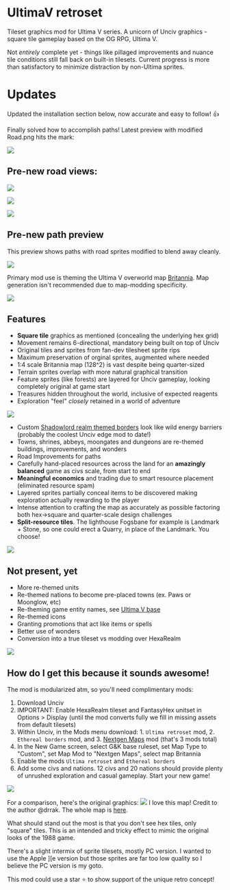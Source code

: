 # UltimaV retroset

Tileset graphics mod for Ultima V series. A unicorn of Unciv graphics - square tile gameplay based on the OG RPG, Ultima V.

Not _entirely_ complete yet - things like pillaged improvements and nuance tile conditions still fall back on built-in tilesets. Current progress is more than satisfactory to minimize distraction by non-Ultima sprites.

# Updates

Updated the installation section below, now accurate and easy to follow! 👍

Finally solved how to accomplish paths! Latest preview with modified Road.png hits the mark:

![](preview.png)

## Pre-new road views:

![](https://raw.githubusercontent.com/hackedpassword/Unciv-Assets/refs/heads/main/Images/Ultima%20V/new%20paths.png)

![](https://raw.githubusercontent.com/hackedpassword/Unciv-Assets/refs/heads/main/Images/Ultima%20V/new%20paths2.png)

![](https://raw.githubusercontent.com/hackedpassword/Unciv-Assets/refs/heads/main/Images/Ultima%20V/new%20paths3.png)

## Pre-new path preview

This preview shows paths with road sprites modified to blend away cleanly.

![](preview.png)

Primary mod use is theming the Ultima V overworld map [Britannia](https://github.com/hackedpassword/Nextgen-Maps#britannia-overworld). Map generation isn't recommended due to map-modding specificity.

![](https://raw.githubusercontent.com/hackedpassword/Unciv-Assets/refs/heads/main/Images/Ultima%20V/Award%20winning%20screenshot.png)

## Features

- **Square tile** graphics as mentioned (concealing the underlying hex grid)
- Movement remains 6-directional, mandatory being built on top of Unciv
- Original tiles and sprites from fan-dev tilesheet sprite rips
- Maximum preservation of orginal sprites, augmented where needed
- 1:4 scale Britannia map (128^2) is vast despite being quarter-sized
- Terrain sprites overlap with more natural graphical transition
- Feature sprites (like forests) are layered for Unciv gameplay, looking completely original at game start
- Treasures hidden throughout the world, inclusive of expected reagents
- Exploration "feel" *closely* retained in a world of adventure

![](https://raw.githubusercontent.com/hackedpassword/Unciv-Assets/refs/heads/main/Images/Ultima%20V/adventure01.png)
  
- Custom [Shadowlord realm themed borders](https://github.com/hackedpassword/Ethereal-borders) look like wild energy barriers (probably the coolest Unciv edge mod to date!)
- Towns, shrines, abbeys, moongates and dungeons are re-themed buildings, improvements, and wonders
- Road Improvements for paths
- Carefully hand-placed resources across the land for an **amazingly balanced** game as civs scale, from start to end
- **Meaningful economics** and trading due to smart resource placement (eliminated resource spam)
- Layered sprites partially conceal items to be discovered making exploration actually rewarding to the player
- Intense attention to crafting the map as accurately as possible factoring both hex->square and quarter-scale design challenges
- **Split-resource tiles**. The lighthouse Fogsbane for example is Landmark + Stone, so one could erect a Quarry, in place of the Landmark. You choose!

![](https://raw.githubusercontent.com/hackedpassword/Unciv-Assets/main/Images/Ethereal%20borders/Screenie1.png)

## Not present, yet
- More re-themed units
- Re-themed nations to become pre-placed towns (ex. Paws or Moonglow, etc)
- Re-theming game entity names, see [Ultima V base](https://github.com/hackedpassword/UltimaV-base/blob/main/jsons/translations/English.properties)
- Re-themed icons
- Granting promotions that act like items or spells
- Better use of wonders
- Conversion into a true tileset vs modding over HexaRealm

![](https://raw.githubusercontent.com/hackedpassword/Unciv-Assets/refs/heads/main/Images/Ultima%20V/u5map01.png)

## How do I get this because it sounds awesome!

The mod is modularized atm, so you'll need complimentary mods:

1. Download Unciv
2. IMPORTANT: Enable HexaRealm tileset and FantasyHex unitset in Options > Display (until the mod converts fully we fill in missing assets from default tilesets)
3. Within Unciv, in the Mods menu download: 1. `Ultima retroset` mod, 2. `Ethereal borders` mod, and 3. [Nextgen Maps](https://github.com/hackedpassword/Nextgen-Maps) mod (that's 3 mods total)
4. In the New Game screen, select G&K base ruleset, set Map Type to "Custom", set Map Mod to "Nextgen Maps", select map Britannia
5. Enable the mods `Ultima retroset` and `Ethereal borders`
6. Add some civs and nations. 12 civs and 20 nations should provide plenty of unrushed exploration and casual gameplay. Start your new game!

![](https://raw.githubusercontent.com/hackedpassword/Unciv-Assets/refs/heads/main/Images/Ultima%20V/adventure02a.png)

For a comparison, here's the original graphics:
![](https://github.com/hackedpassword/Unciv-Assets/blob/main/Images/Ultima%20V/original_map-at-cove.png)
I love this map! Credit to the author @drrak. The whole map is [here](https://drrak.github.io/ultima5/).

What should stand out the most is that you don't see hex tiles, only "square" tiles. This is an intended and tricky effect to mimic the original looks of the 1988 game.

There's a slight intermix of sprite tilesets, mostly PC version. I wanted to use the Apple ][e version but those sprites are far too low quality so I believe the PC version is my goto.

This mod could use a star :star: to show support of the unique retro concept!
